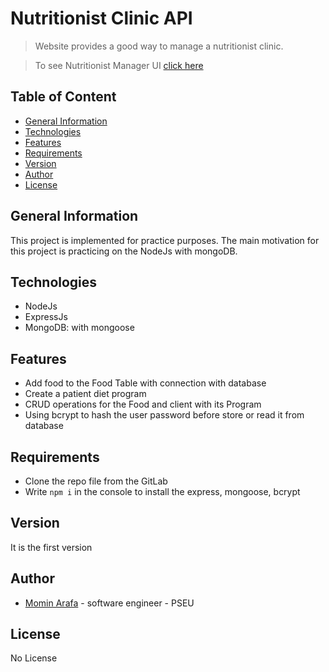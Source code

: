 # Nutritionist Clinic API
> Website provides a good way to manage a nutritionist clinic.

> To see Nutritionist Manager UI [click here](https://github.com/Momen-G-Ar/nutritionist-manager-ui)
## Table of Content
  - [General Information](#general-information)
  - [Technologies](#technologies)
  - [Features](#features)
  - [Requirements](#requirements)
  - [Version](#version)
  - [Author](#author)
  - [License](#license)

## General Information
This project is implemented for practice purposes. The main motivation for this project is practicing on the NodeJs with mongoDB.

## Technologies
 * NodeJs
 * ExpressJs
 * MongoDB: with mongoose

## Features 
 * Add food to the Food Table with connection with database
 * Create a patient diet program 
 * CRUD operations for the Food and client with its Program
 * Using bcrypt to hash the user password before store or read it from database


## Requirements
 * Clone the repo file from the GitLab
 * Write ``` npm i ``` in the console to install the express, mongoose, bcrypt


## Version
 It is the first version

## Author
  * [Momin Arafa](mailto:cp.momen@gmail.com) - software engineer - PSEU 

## License
No License
